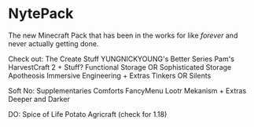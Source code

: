 # NytePack
The new Minecraft Pack that has been in the works for like *forever* and never actually getting done.

Check out:
The Create Stuff
YUNGNICKYOUNG's Better Series
Pam's HarvestCraft 2 + Stuff?
Functional Storage OR Sophisticated Storage
Apotheosis
Immersive Engineering + Extras
Tinkers OR Silents

Soft No:
Supplementaries
Comforts
FancyMenu
Lootr
Mekanism + Extras
Deeper and Darker

DO:
Spice of Life Potato
Agricraft (check for 1.18)